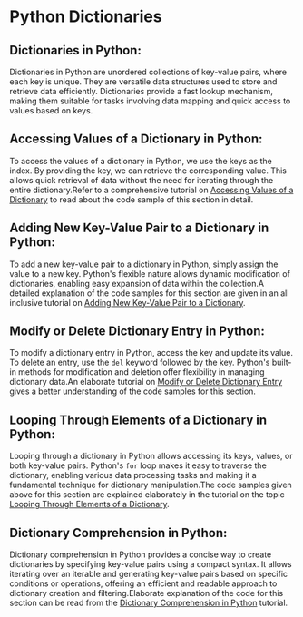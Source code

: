 # Python Dictionaries

## Dictionaries in Python:
Dictionaries in Python are unordered collections of key-value pairs, where each key is unique. They are versatile data structures used to store and retrieve data efficiently. Dictionaries provide a fast lookup mechanism, making them suitable for tasks involving data mapping and quick access to values based on keys.

## Accessing Values of a Dictionary in Python:
To access the values of a dictionary in Python, we use the keys as the index. By providing the key, we can retrieve the corresponding value. This allows quick retrieval of data without the need for iterating through the entire dictionary.Refer to a comprehensive tutorial on <a href="https://www.kolledge.com/python/tutorial/accessing-values-of-a-dictionary-in-python">Accessing Values of a Dictionary</a> to read about the code sample of this section in detail.

## Adding New Key-Value Pair to a Dictionary in Python:
To add a new key-value pair to a dictionary in Python, simply assign the value to a new key. Python's flexible nature allows dynamic modification of dictionaries, enabling easy expansion of data within the collection.A detailed explanation of the code samples for this section are given in an all inclusive tutorial on <a href="https://www.kolledge.com/python/tutorial/adding-new-key-value-pair-to-a-dictionary-in-python">Adding New Key-Value Pair to a Dictionary</a>.

## Modify or Delete Dictionary Entry in Python:
To modify a dictionary entry in Python, access the key and update its value. To delete an entry, use the `del` keyword followed by the key. Python's built-in methods for modification and deletion offer flexibility in managing dictionary data.An elaborate tutorial on <a href="https://www.kolledge.com/python/tutorial/modify-or-delete-dictionary-entry-in-python">Modify or Delete Dictionary Entry</a> gives a better understanding of the code samples for this section.

## Looping Through Elements of a Dictionary in Python:
Looping through a dictionary in Python allows accessing its keys, values, or both key-value pairs. Python's `for` loop makes it easy to traverse the dictionary, enabling various data processing tasks and making it a fundamental technique for dictionary manipulation.The code samples given above for this section are explained elaborately in the tutorial on the topic <a href="https://www.kolledge.com/python/tutorial/looping-through-elements-of-a-dictionary-in-python">Looping Through Elements of a Dictionary</a>.

## Dictionary Comprehension in Python:
Dictionary comprehension in Python provides a concise way to create dictionaries by specifying key-value pairs using a compact syntax. It allows iterating over an iterable and generating key-value pairs based on specific conditions or operations, offering an efficient and readable approach to dictionary creation and filtering.Elaborate explanation of the code for this section can be read from the <a href="https://www.kolledge.com/python/tutorial/dictionary-comprehension-in-python">Dictionary Comprehension in Python</a> tutorial.